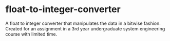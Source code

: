 # float-to-integer-converter
A float to integer converter that manipulates the data in a bitwise fashion. Created for an assignment in a 3rd year undergraduate system engineering course with limited time. 
